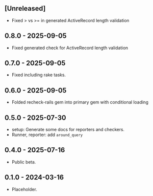 ## [Unreleased]

* Fixed > vs >= in generated ActiveRecord length validation

## 0.8.0 - 2025-09-05

* Fixed generated check for ActiveRecord length validation

## 0.7.0 - 2025-09-05

* Fixed including rake tasks.

## 0.6.0 - 2025-09-05

* Folded recheck-rails gem into primary gem with conditional loading

## 0.5.0 - 2025-07-30

* setup: Generate some docs for reporters and checkers.
* Runner, reporter: add `around_query`

## 0.4.0 - 2025-07-16

* Public beta.

## 0.1.0 - 2024-03-16

* Placeholder.
